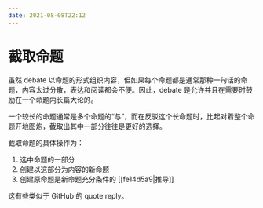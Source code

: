 ```yaml
---
date: 2021-08-08T22:12
---
```


# 截取命题

虽然 debate 以命题的形式组织内容，但如果每个命题都是通常那种一句话的命题，内容太过分散，表达和阅读都会不便。因此，debate 是允许并且在需要时鼓励在一个命题内长篇大论的。

一个较长的命题通常是多个命题的“与”，而在反驳这个长命题时，比起对着整个命题开地图炮，截取出其中一部分往往是更好的选择。

截取命题的具体操作为：

1.  选中命题的一部分
2.  创建以这部分为内容的新命题
3.  创建原命题是新命题充分条件的 [[fe14d5a9|推导]]

这有些类似于 GitHub 的 quote reply。
